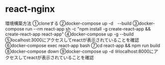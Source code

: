 # react-nginx

環境構築方法
①cloneする
②docker-compose up -d　--build
③docker-compose run --rm react-app sh -c "npm install -g create-react-app && create-react-app react-app"
④docker-compose up -g --build
⑤localhost:3000にアクセスしてreactが表示されていることを確認
⑥docker-compose exec react-app bash
⑦cd react-app && npm run build
⑧docker-compose down
⑨docker-compose up -d
⑩localhost:8000にアクセスしてreactが表示されていることを確認
